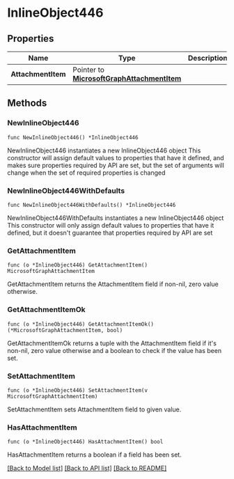 # InlineObject446

## Properties

Name | Type | Description | Notes
------------ | ------------- | ------------- | -------------
**AttachmentItem** | Pointer to [**MicrosoftGraphAttachmentItem**](MicrosoftGraphAttachmentItem.md) |  | [optional] 

## Methods

### NewInlineObject446

`func NewInlineObject446() *InlineObject446`

NewInlineObject446 instantiates a new InlineObject446 object
This constructor will assign default values to properties that have it defined,
and makes sure properties required by API are set, but the set of arguments
will change when the set of required properties is changed

### NewInlineObject446WithDefaults

`func NewInlineObject446WithDefaults() *InlineObject446`

NewInlineObject446WithDefaults instantiates a new InlineObject446 object
This constructor will only assign default values to properties that have it defined,
but it doesn't guarantee that properties required by API are set

### GetAttachmentItem

`func (o *InlineObject446) GetAttachmentItem() MicrosoftGraphAttachmentItem`

GetAttachmentItem returns the AttachmentItem field if non-nil, zero value otherwise.

### GetAttachmentItemOk

`func (o *InlineObject446) GetAttachmentItemOk() (*MicrosoftGraphAttachmentItem, bool)`

GetAttachmentItemOk returns a tuple with the AttachmentItem field if it's non-nil, zero value otherwise
and a boolean to check if the value has been set.

### SetAttachmentItem

`func (o *InlineObject446) SetAttachmentItem(v MicrosoftGraphAttachmentItem)`

SetAttachmentItem sets AttachmentItem field to given value.

### HasAttachmentItem

`func (o *InlineObject446) HasAttachmentItem() bool`

HasAttachmentItem returns a boolean if a field has been set.


[[Back to Model list]](../README.md#documentation-for-models) [[Back to API list]](../README.md#documentation-for-api-endpoints) [[Back to README]](../README.md)


